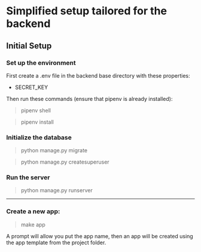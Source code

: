 # Simplified setup tailored for the backend

## Initial Setup

### Set up the environment

First create a .env file in the backend base directory with these properties:

- SECRET_KEY

Then run these commands (ensure that pipenv is already installed):

> pipenv shell

> pipenv install

### Initialize the database

> python manage.py migrate

> python manage.py createsuperuser

### Run the server

> python manage.py runserver

---

### Create a new app:

> make app

A prompt will allow you put the app name, then an app will be created using the
app template from the project folder.
